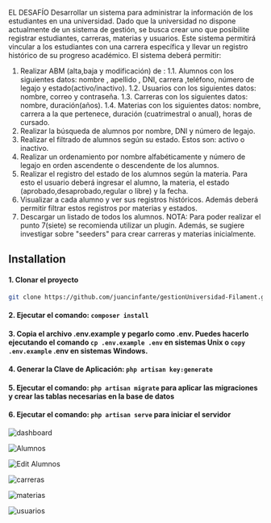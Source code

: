 EL DESAFÍO
Desarrollar un sistema para administrar la información
de los estudiantes en una universidad. Dado que la universidad no dispone actualmente
de un sistema de gestión, se busca crear uno que posibilite registrar
estudiantes, carreras, materias y usuarios. Este sistema permitirá vincular a los estudiantes
con una carrera específica y llevar un registro histórico de su progreso académico.
El sistema deberá permitir:
1. Realizar ABM (alta,baja y modificación) de :
1.1. Alumnos con los siguientes datos: nombre , apellido , DNI,
carrera ,teléfono, número de legajo y estado(activo/inactivo).
1.2. Usuarios con los siguientes datos: nombre, correo y contraseña.
1.3. Carreras con los siguientes datos: nombre, duración(años).
1.4. Materias con los siguientes datos: nombre, carrera a la que pertenece, duración (cuatrimestral o anual), horas de cursado.
2. Realizar la búsqueda de alumnos por nombre, DNI y número de legajo.
3. Realizar el filtrado de alumnos según su estado. Estos son: activo o inactivo.
4. Realizar un ordenamiento por nombre alfabéticamente y número de legajo en orden ascendente o descendente de los alumnos.
5. Realizar el registro del estado de los alumnos según la materia. Para esto el usuario deberá ingresar el alumno, la materia, el estado (aprobado,desaprobado,regular o libre) y la fecha.
6. Visualizar a cada alumno y ver sus registros históricos. Además deberá permitir filtrar estos registros por materias y estados.
7. Descargar un listado de todos los alumnos.
NOTA: Para poder realizar el punto 7(siete) se recomienda utilizar un plugin. Además, se sugiere investigar sobre "seeders" para crear carreras y materias inicialmente.

## Installation
#### 1. Clonar el proyecto
```bash
git clone https://github.com/juancinfante/gestionUniversidad-Filament.git
```

#### 2. Ejecutar el comando: `composer install`

#### 3. Copia el archivo .env.example y pegarlo como .env. Puedes hacerlo ejecutando el comando `cp .env.example .env` en sistemas Unix o `copy .env.example` .env en sistemas Windows.

#### 4. Generar la Clave de Aplicación: `php artisan key:generate`

#### 5. Ejecutar el comando: `php artisan migrate` para aplicar las migraciones y crear las tablas necesarias en la base de datos

#### 6. Ejecutar el comando: `php artisan serve` para iniciar el servidor

![dashboard](https://github.com/juancinfante/gestionUniversidad-Filament/assets/48840855/6f052371-e26e-4fce-b8db-ea6fb1a15e2e)

![Alumnos](https://github.com/juancinfante/gestionUniversidad-Filament/assets/48840855/653d3ab9-c890-482d-9fa1-7ed606395e6a)

![Edit Alumnos](https://github.com/juancinfante/gestionUniversidad-Filament/assets/48840855/f3ff86e8-9fd7-4acf-b8a5-48287dde7911)

![carreras](https://github.com/juancinfante/gestionUniversidad-Filament/assets/48840855/078afe69-04e8-4871-bdd1-8b1801b310bb)

![materias](https://github.com/juancinfante/gestionUniversidad-Filament/assets/48840855/8fc40d1a-b050-42e8-b739-67840853f5c1)

![usuarios](https://github.com/juancinfante/gestionUniversidad-Filament/assets/48840855/22f072c8-b994-4b15-b842-294fc77154ed)



